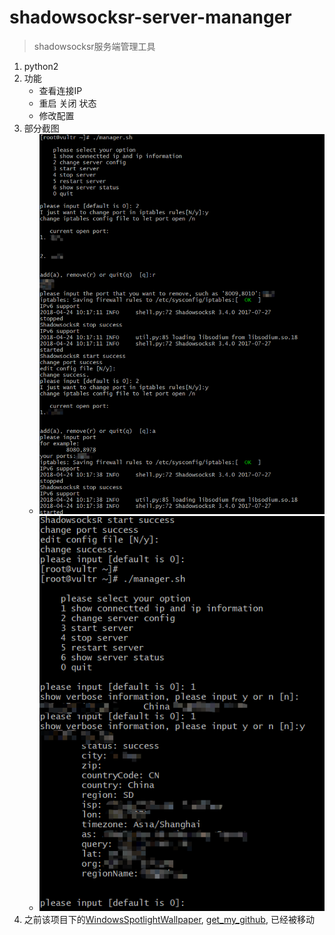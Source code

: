 # shadowsocksr-server-mananger
> shadowsocksr服务端管理工具

1. python2
2. 功能
    - 查看连接IP
    - 重启 关闭 状态
    - 修改配置
3. 部分截图 
    - ![](./example.png)
    - ![](./example01.png)
4. 之前该项目下的[WindowsSpotlightWallpaper](https://github.com/dhgdhg/WindowsSpotlightWallpaper), [get_my_github](https://github.com/dhgdhg/github-downloader), 已经被移动
